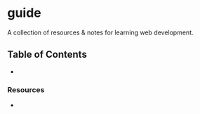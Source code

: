 # guide

A collection of resources & notes for learning web development.

## Table of Contents

- []()

### Resources

- []()
